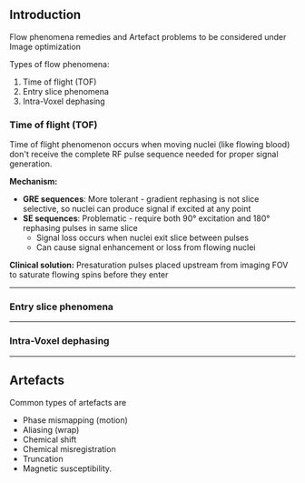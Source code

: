 ## Introduction

Flow phenomena remedies and Artefact problems to be considered under Image optimization

Types of flow phenomena:

1. Time of flight (TOF)
2. Entry slice phenomena 
3. Intra-Voxel dephasing


### Time of flight (TOF)

Time of flight phenomenon occurs when moving nuclei (like flowing blood) don't receive the complete RF pulse sequence needed for proper signal generation.

**Mechanism:**
- **GRE sequences**: More tolerant - gradient rephasing is not slice selective, so nuclei can produce signal if excited at any point
- **SE sequences**: Problematic - require both 90° excitation and 180° rephasing pulses in same slice
  - Signal loss occurs when nuclei exit slice between pulses
  - Can cause signal enhancement or loss from flowing nuclei

**Clinical solution:** Presaturation pulses placed upstream from imaging FOV to saturate flowing spins before they enter

---

### Entry slice phenomena

---

### Intra-Voxel dephasing 

---

## Artefacts 

Common types of artefacts are 

- Phase mismapping (motion)
- Aliasing (wrap)
- Chemical shift
- Chemical misregistration
- Truncation
- Magnetic susceptibility.